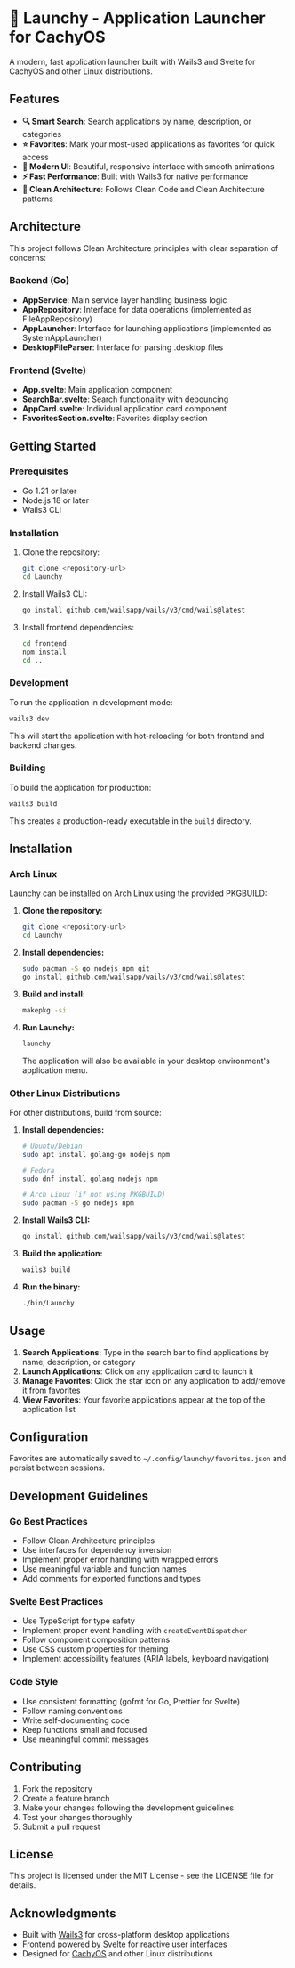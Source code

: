 # 🚀 Launchy - Application Launcher for CachyOS

A modern, fast application launcher built with Wails3 and Svelte for CachyOS and other Linux distributions.

## Features

- **🔍 Smart Search**: Search applications by name, description, or categories
- **⭐ Favorites**: Mark your most-used applications as favorites for quick access
- **🎨 Modern UI**: Beautiful, responsive interface with smooth animations
- **⚡ Fast Performance**: Built with Wails3 for native performance
- **🔧 Clean Architecture**: Follows Clean Code and Clean Architecture patterns

## Architecture

This project follows Clean Architecture principles with clear separation of concerns:

### Backend (Go)
- **AppService**: Main service layer handling business logic
- **AppRepository**: Interface for data operations (implemented as FileAppRepository)
- **AppLauncher**: Interface for launching applications (implemented as SystemAppLauncher)
- **DesktopFileParser**: Interface for parsing .desktop files

### Frontend (Svelte)
- **App.svelte**: Main application component
- **SearchBar.svelte**: Search functionality with debouncing
- **AppCard.svelte**: Individual application card component
- **FavoritesSection.svelte**: Favorites display section

## Getting Started

### Prerequisites

- Go 1.21 or later
- Node.js 18 or later
- Wails3 CLI

### Installation

1. Clone the repository:
   ```bash
   git clone <repository-url>
   cd Launchy
   ```

2. Install Wails3 CLI:
   ```bash
   go install github.com/wailsapp/wails/v3/cmd/wails@latest
   ```

3. Install frontend dependencies:
   ```bash
   cd frontend
   npm install
   cd ..
   ```

### Development

To run the application in development mode:

```bash
wails3 dev
```

This will start the application with hot-reloading for both frontend and backend changes.

### Building

To build the application for production:

```bash
wails3 build
```

This creates a production-ready executable in the `build` directory.

## Installation

### Arch Linux

Launchy can be installed on Arch Linux using the provided PKGBUILD:

1. **Clone the repository:**
   ```bash
   git clone <repository-url>
   cd Launchy
   ```

2. **Install dependencies:**
   ```bash
   sudo pacman -S go nodejs npm git
   go install github.com/wailsapp/wails/v3/cmd/wails@latest
   ```

3. **Build and install:**
   ```bash
   makepkg -si
   ```

4. **Run Launchy:**
   ```bash
   launchy
   ```

   The application will also be available in your desktop environment's application menu.

### Other Linux Distributions

For other distributions, build from source:

1. **Install dependencies:**
   ```bash
   # Ubuntu/Debian
   sudo apt install golang-go nodejs npm
   
   # Fedora
   sudo dnf install golang nodejs npm
   
   # Arch Linux (if not using PKGBUILD)
   sudo pacman -S go nodejs npm
   ```

2. **Install Wails3 CLI:**
   ```bash
   go install github.com/wailsapp/wails/v3/cmd/wails@latest
   ```

3. **Build the application:**
   ```bash
   wails3 build
   ```

4. **Run the binary:**
   ```bash
   ./bin/Launchy
   ```

## Usage

1. **Search Applications**: Type in the search bar to find applications by name, description, or category
2. **Launch Applications**: Click on any application card to launch it
3. **Manage Favorites**: Click the star icon on any application to add/remove it from favorites
4. **View Favorites**: Your favorite applications appear at the top of the application list

## Configuration

Favorites are automatically saved to `~/.config/launchy/favorites.json` and persist between sessions.

## Development Guidelines

### Go Best Practices
- Follow Clean Architecture principles
- Use interfaces for dependency inversion
- Implement proper error handling with wrapped errors
- Use meaningful variable and function names
- Add comments for exported functions and types

### Svelte Best Practices
- Use TypeScript for type safety
- Implement proper event handling with `createEventDispatcher`
- Follow component composition patterns
- Use CSS custom properties for theming
- Implement accessibility features (ARIA labels, keyboard navigation)

### Code Style
- Use consistent formatting (gofmt for Go, Prettier for Svelte)
- Follow naming conventions
- Write self-documenting code
- Keep functions small and focused
- Use meaningful commit messages

## Contributing

1. Fork the repository
2. Create a feature branch
3. Make your changes following the development guidelines
4. Test your changes thoroughly
5. Submit a pull request

## License

This project is licensed under the MIT License - see the LICENSE file for details.

## Acknowledgments

- Built with [Wails3](https://wails.io/) for cross-platform desktop applications
- Frontend powered by [Svelte](https://svelte.dev/) for reactive user interfaces
- Designed for [CachyOS](https://cachyos.org/) and other Linux distributions
